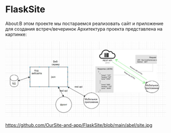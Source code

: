 # FlaskSite
About:В этом проекте мы постараемся реализовать сайт и приложение для создания встреч/вечеринок
Архитектура проекта представлена на картинке:

![alt text](https://github.com/OurSite-and-app/FlaskSite/blob/main/abel/site.jpg?raw=true)

https://github.com/OurSite-and-app/FlaskSite/blob/main/abel/site.jpg
